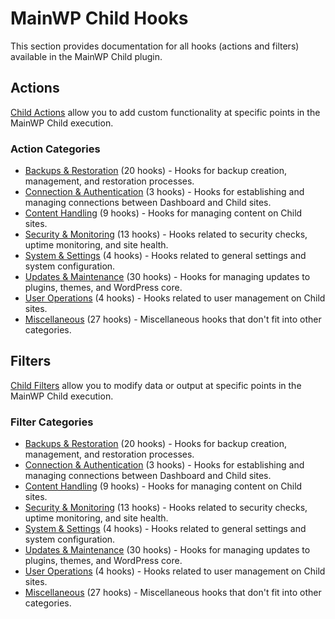 # MainWP Child Hooks

This section provides documentation for all hooks (actions and filters) available in the MainWP Child plugin.

## Actions

[Child Actions](actions/index.md) allow you to add custom functionality at specific points in the MainWP Child execution.

### Action Categories

- [Backups & Restoration](actions/backups-restoration/index.md) (20 hooks) - Hooks for backup creation, management, and restoration processes.
- [Connection & Authentication](actions/connection-authentication/index.md) (3 hooks) - Hooks for establishing and managing connections between Dashboard and Child sites.
- [Content Handling](actions/content-handling/index.md) (9 hooks) - Hooks for managing content on Child sites.
- [Security & Monitoring](actions/security-monitoring/index.md) (13 hooks) - Hooks related to security checks, uptime monitoring, and site health.
- [System & Settings](actions/system-settings/index.md) (4 hooks) - Hooks related to general settings and system configuration.
- [Updates & Maintenance](actions/updates-maintenance/index.md) (30 hooks) - Hooks for managing updates to plugins, themes, and WordPress core.
- [User Operations](actions/user-operations/index.md) (4 hooks) - Hooks related to user management on Child sites.
- [Miscellaneous](actions/misc/index.md) (27 hooks) - Miscellaneous hooks that don't fit into other categories.

## Filters

[Child Filters](filters/index.md) allow you to modify data or output at specific points in the MainWP Child execution.

### Filter Categories

- [Backups & Restoration](filters/backups-restoration/index.md) (20 hooks) - Hooks for backup creation, management, and restoration processes.
- [Connection & Authentication](filters/connection-authentication/index.md) (3 hooks) - Hooks for establishing and managing connections between Dashboard and Child sites.
- [Content Handling](filters/content-handling/index.md) (9 hooks) - Hooks for managing content on Child sites.
- [Security & Monitoring](filters/security-monitoring/index.md) (13 hooks) - Hooks related to security checks, uptime monitoring, and site health.
- [System & Settings](filters/system-settings/index.md) (4 hooks) - Hooks related to general settings and system configuration.
- [Updates & Maintenance](filters/updates-maintenance/index.md) (30 hooks) - Hooks for managing updates to plugins, themes, and WordPress core.
- [User Operations](filters/user-operations/index.md) (4 hooks) - Hooks related to user management on Child sites.
- [Miscellaneous](filters/misc/index.md) (27 hooks) - Miscellaneous hooks that don't fit into other categories.
